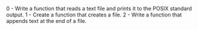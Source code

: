 0 - Write a function that reads a text file and prints it to the POSIX standard output.
1 - Create a function that creates a file.
2 - Write a function that appends text at the end of a file.
